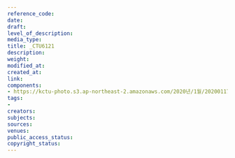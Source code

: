 ```yaml
---
reference_code: 
date: 
draft: 
level_of_description: 
media_type: 
title: _CTU6121
description: 
weight: 
modified_at: 
created_at: 
link: 
components:
- https://kctu-photo.s3.ap-northeast-2.amazonaws.com/2020년/1월/20200117_경마기수+문중원+열사+문재해결+촉구+오체투지+1일차/_CTU6121.jpg
tags:
- 
creators: 
subjects: 
sources: 
venues: 
public_access_status: 
copyright_status: 
---
```

